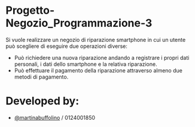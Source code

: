 # Progetto-Negozio_Programmazione-3
Si vuole realizzare un negozio di riparazione smartphone in cui un utente può scegliere
di eseguire due operazioni diverse:
- Può richiedere una nuova riparazione andando a registrare i propri dati personali, i
dati dello smartphone e la relativa riparazione.
- Può effettuare il pagamento della riparazione attraverso almeno due metodi di
pagamento.

# Developed by:
- <a href="https://github.com/martinabuffolino">@martinabuffolino</a> / 0124001850 
